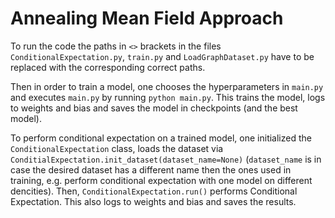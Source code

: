 # Annealing Mean Field Approach

To run the code the paths in `<>` brackets in the files `ConditionalExpectation.py`, `train.py` and `LoadGraphDataset.py` have to be replaced with the corresponding correct paths.

Then in order to train a model, one chooses the hyperparameters in `main.py` and executes `main.py` by running `python main.py`. This trains the model, logs to weights and bias and saves the model in checkpoints (and the best model).

To perform conditional expectation on a trained model, one initialized the `ConditionalExpectation` class, loads the dataset via `ConditialExpectation.init_dataset(dataset_name=None)` (`dataset_name` is in case the desired dataset has a different name then the ones used in training, e.g. perform conditional expectation with one model on different dencities).
Then, `ConditionalExpectation.run()` performs Conditional Expectation. This also logs to weights and bias and saves the results.